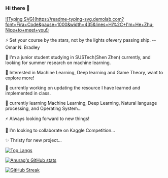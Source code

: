 ### Hi there 👋

[![Typing SVG](https://readme-typing-svg.demolab.com?font=Fira+Code&pause=1000&width=435&lines=Hi%2C+I'm+He+Zhu; Nice+to+meet+you!)](https://git.io/typing-svg)
<!--
- 🔭 I’m currently working on ...
- 🌱 I’m currently learning ...
- 👯 I’m looking to collaborate on ...
- 🤔 I’m looking for help with ...
- 💬 Ask me about ...
- 📫 How to reach me: ...
- 😄 Pronouns: ...
- ⚡ Fun fact: ...
-->


<!-- ![](https://img.shields.io/badge/status-fighting-orange)![](https://img.shields.io/badge/Feeling-Rich%20Life-green)![visitors](https://visitor-badge.glitch.me/badge?page_id=Leo-Adventure_README.md&left_color=&right_color=blue)![]([https://img.shields.io/badge/status-On%20Summer%20Semester-orange](https://hits.seeyoufarm.com/api/count/incr/badge.svg?url=https%3A%2F%2Fgithub.com%2FLeo-Adventure1212%2Fhit-counter))


![Metrics](https://metrics.lecoq.io/zhuchichi56?template=classic&base.indepth=false&base.hireable=false&config.timezone=Asia%2FShanghai)
 -->
⚡ Set your course by the stars, not by the lights ofevery passing ship. --Omar N. Bradley

🌱 I'm a junior student studying in SUSTech(Shen Zhen) currently, and looking for summer research on machine learning.

🔭 Interested in Machine Learning, Deep learning and Game Theory, want to explore more!

🔭 currently working on updating the resource I have learned and implemented in class.

🌱 currently learning Machine Learning, Deep Learning, Natural language processing, and Operating System...

⚡ Always looking forward to new things!

👯 I’m looking to collaborate on Kaggle Competition... 

✨ Thristy for new project...


[![Top Langs](https://github-readme-stats.vercel.app/api/top-langs/?username=zhuchichi56&layout=compact)](https://github.com/anuraghazra/github-readme-stats)

[![Anurag's GitHub stats](https://github-readme-stats.vercel.app/api?username=zhuchichi56&show_icons=true&count_private=true&theme=radical)](https://github.com/anuraghazra/github-readme-stats)

[![GitHub Streak](https://github-readme-streak-stats.herokuapp.com/?user=zhuchichi56&theme=blue-green)](https://git.io/streak-stats)


